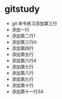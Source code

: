 # gitstudy
* git 命令练习添加第三行
* 添加一行
* 添加第二行1
* 添加第三行iii
* 添加第四行
* 添加第五行
* 添加第六行4
* 添加第七行
* 添加第八行
* 添加第九行
* 添加第十行
* 添加第十一行34
